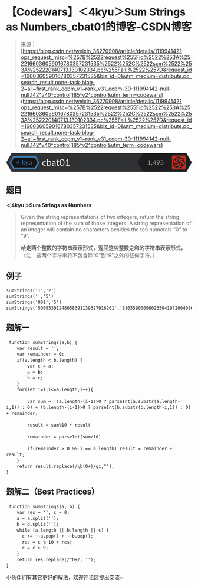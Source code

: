 <!--yml
category: codewars
date: 2022-08-13 11:40:51
-->

# 【Codewars】＜4kyu＞Sum Strings as Numbers_cbat01的博客-CSDN博客

> 来源：[https://blog.csdn.net/weixin_36270908/article/details/111994142?ops_request_misc=%257B%2522request%255Fid%2522%253A%2522166036059016780357231535%2522%252C%2522scm%2522%253A%252220140713.130102334.pc%255Fall.%2522%257D&request_id=166036059016780357231535&biz_id=0&utm_medium=distribute.pc_search_result.none-task-blog-2~all~first_rank_ecpm_v1~rank_v31_ecpm-30-111994142-null-null.142^v40^control,185^v2^control&utm_term=codewars](https://blog.csdn.net/weixin_36270908/article/details/111994142?ops_request_misc=%257B%2522request%255Fid%2522%253A%2522166036059016780357231535%2522%252C%2522scm%2522%253A%252220140713.130102334.pc%255Fall.%2522%257D&request_id=166036059016780357231535&biz_id=0&utm_medium=distribute.pc_search_result.none-task-blog-2~all~first_rank_ecpm_v1~rank_v31_ecpm-30-111994142-null-null.142^v40^control,185^v2^control&utm_term=codewars)

![](img/c0e0976231a3018381df3d35cf8dbfe4.png)

## 题目

**＜4kyu＞Sum Strings as Numbers**

> Given the string representations of two integers, return the string representation of the sum of those integers.
> A string representation of an integer will contain no characters besides the ten numerals “0” to “9”.
> 
> **给定两个整数的字符串表示形式，返回这些整数之和的字符串表示形式。**
> （注：这两个字符串将不包含除“0”到“9”之外的任何字符。）

## 例子

```
sumStrings('1','2') 
sumStrings('','5') 
sumStrings('001','5') 
sumStrings('50095301248058391139327916261','81055900096023504197206408605') 
```

## 题解一

```
 function sumStrings(a,b) {
    var result = '';
    var remainder = 0;
    if(a.length < b.length) {
        var c = a;
        a = b;
        b = c;
    }
    for(let i=1;i<=a.length;i++){

        var sum =  (a.length-(i-1)>0 ? parseInt(a.substr(a.length-i,1)) : 0) + (b.length-(i-1)>0 ? parseInt(b.substr(b.length-i,1)) : 0)  + remainder;

        result = sum%10 + result

        remainder = parseInt(sum/10)

        if(remainder > 0 && i == a.length) result = remainder + result;
    }
    return result.replace(/\b(0+)/gi,""); 
} 
```

## 题解二（Best Practices）

```
 function sumStrings(a, b) {
    var res = '', c = 0;
    a = a.split('');
    b = b.split('');
    while (a.length || b.length || c) {
      c += ~~a.pop() + ~~b.pop();
      res = c % 10 + res;
      c = c > 9;
    }
    return res.replace(/^0+/, '');
} 
```

小伙伴们有其它更好的解法，欢迎评论区提出交流~